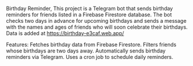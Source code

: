 Birthday Reminder, This project is a Telegram bot that sends birthday
reminders for friends listed in a Firebase Firestore database. The bot checks
two days in advance for upcoming birthdays and sends a message with the names
and ages of friends who will soon celebrate their birthdays. Data is added at
https://birthday-e3caf.web.app/

Features: Fetches birthday data from Firebase Firestore. Filters friends whose
birthdays are two days away. Automatically sends birthday reminders via
Telegram. Uses a cron job to schedule daily reminders.
